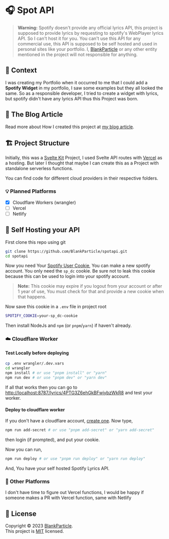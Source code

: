 # 🎧 Spot API
> **Warning:** Spotify doesn't provide any official lyrics API, this project is supposed to provide lyrics by requesting to spotify's WebPlayer lyrics API. So I can't host it for you. You can't use this API for any commercial use, this API is supposed to be self hosted and used in personal sites like your portfolio. I, [BlankParticle](https://github.com/BlankParticle) or any other entity mentioned in the project will not responsible for anything.

## 📣 Context
I was creating my Portfolio when it occurred to me that I could add a **Spotify Widget** in my portfolio, I saw some examples but they all looked the same. So as a responsible developer, I tried to create a widget with lyrics, but spotify didn't have any lyrics API thus this Project was born.

## 📜 The Blog Article
Read more about How I created this project at [my blog article](https://blog.blankparticle.in/creating-a-self-hosted-spotify-lyrics-api-using-cloudflare-workers).

## 🏗️ Project Structure
Initially, this was a [Svelte Kit](https://kit.svelte.dev) Project, I used Svelte API routes with [Vercel](https://vercel.com) as a hosting. But later I thought that maybe I can create this as a Project with standalone serverless functions.

You can find code for different cloud providers in their respective folders.

### 💡 Planned Platforms
- [x] Cloudflare Workers (wrangler)
- [ ] Vercel
- [ ] Netlify

## 🎋 Self Hosting your API

First clone this repo using git

```bash
git clone https://github.com/BlankParticle/spotapi.git
cd spotapi
```
Now you need Your [Spotify User Cookie](https://blog.blankparticle.in/creating-a-self-hosted-spotify-lyrics-api-using-cloudflare-workers#heading-obtaining-the-spdc-cookie), You can make a new spotify account. You only need the `sp_dc` cookie. Be sure not to leak this cookie because this can be used to login into your spotify account.

> **Note:** This cookie may expire if you logout from your account or after 1 year of use, You must check for that and provide a new cookie when that happens.

Now save this cookie in a `.env` file in project root
```bash
SPOTIFY_COOKIE=your-sp_dc-cookie
```
Then install NodeJs and `npm` (or `pnpm`/`yarn`) if haven't already.

### ☁️ Cloudflare Worker
#### Test Locally before deploying
```bash
cp .env wrangler/.dev.vars
cd wrangler
npm install # or use "pnpm install" or "yarn"
npm run dev # or use "pnpm dev" or "yarn dev"
```

If all that works then you can go to <http://localhost:8787/lyrics/4PTG3Z6ehGkBFwjybzWkR8> and test your worker.

#### Deploy to cloudflare worker
If you don't have a cloudflare account, [create one](https://dash.cloudflare.com/). 
Now type,
```bash
npm run add-secret # or use "pnpm add-secret" or "yarn add-secret"
```
then login (if prompted), and put your cookie.

Now you can run,
```bash
npm run deploy # or use "pnpm run deploy" or "yarn run deploy"
```
And, You have your self hosted Spotify Lyrics API.

### 🚧 Other Platforms
I don't have time to figure out Vercel functions, I would be happy if someone makes a PR with Vercel function, same with Netlify

## 📝 License
Copyright © 2023 [BlankParticle](https://github.com/BlankParticle). <br />
This project is [MIT](https://github.com/BlankParticle/spotapi/blob/main/LICENSE.txt) licensed.